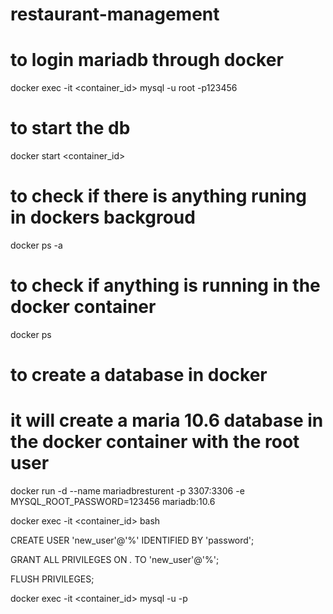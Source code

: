 # restaurant-management

# to login mariadb through docker
docker exec -it <container_id> mysql -u root -p123456 

# to start the db
docker start <container_id>  

# to check if there is anything runing in dockers backgroud 
docker ps -a  

# to check if anything is running in the docker container 
docker ps 

# to create a database in docker 
# it will create a maria 10.6 database in the docker container with the root user 
docker run -d --name mariadbresturent -p 3307:3306 -e MYSQL_ROOT_PASSWORD=123456 mariadb:10.6


docker exec -it <container_id> bash

CREATE USER 'new_user'@'%' IDENTIFIED BY 'password';


GRANT ALL PRIVILEGES ON *.* TO 'new_user'@'%';


FLUSH PRIVILEGES;



docker exec -it <container_id> mysql -u<user> -p<password>

